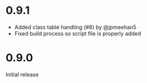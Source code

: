 # 0.9.1

- Added class table handling (#8) by @jpmeehan5
- Fixed build process so script file is properly added

# 0.9.0

Initial release